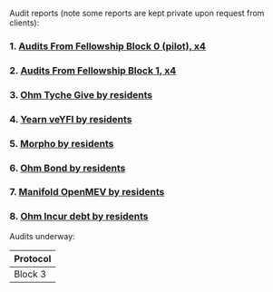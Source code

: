 Audit reports (note some reports are kept private upon request from clients):

### 1. [Audits From Fellowship Block 0 (pilot), x4](https://github.com/yacademy/audits/tree/main/block_000)
### 2. [Audits From Fellowship Block 1, x4](https://github.com/yacademy/audits/tree/main/block_001)
### 3. [Ohm Tyche Give by residents](https://github.com/yacademy/audits/tree/main/Olympus_DAO/Tyche_OlympusGive.pdf)
### 4. [Yearn veYFI by residents](https://github.com/yacademy/audits/blob/main/Yearn/yAcademy_veYFI_review.pdf)
### 5. [Morpho by residents](https://github.com/yacademy/audits/blob/main/Morpho/yAcademy_morpho_review.pdf)
### 6. [Ohm Bond by residents](https://github.com/yacademy/audits/blob/main/Olympus_DAO/yAcademy_ohm_bond_review.pdf)
### 7. [Manifold OpenMEV by residents](https://github.com/yacademy/audits/blob/main/Manifold/yAcademy_OpenMEV_review.pdf)
### 8. [Ohm Incur debt by residents](https://github.com/yacademy/audits/blob/main/Olympus/yAcademy_Ohm_IncurDebt_review.pdf)

Audits underway:

|Protocol|
|--------|
|Block 3|
